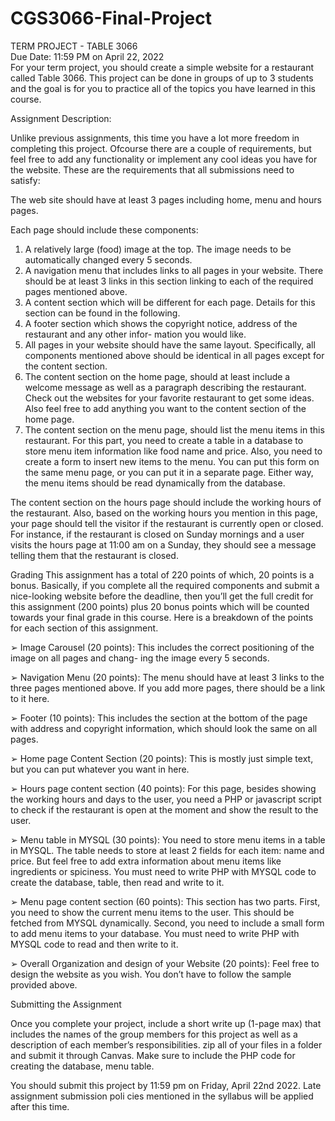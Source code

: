# CGS3066-Final-Project
TERM PROJECT  -  TABLE  3066  
Due Date:  11:59 PM on April 22, 2022  
For your term project, you should create a simple website for a restaurant called Table 3066. This project 
can be done in groups of up to 3 students and the goal is for you to practice all of the topics you have learned 
in this course. 
 
Assignment Description:

Unlike previous assignments, this time you have a lot more freedom in completing this project. Ofcourse 
there are a couple of requirements, but feel free to add any functionality or implement any cool ideas you 
have for the website. These are the requirements that all submissions need to satisfy: 
 
The web site should have at least 3 pages including home, menu and hours pages. 
 
Each page should include these components: 
1. A relatively large (food) image at the top. The image needs to be automatically changed every 5 
seconds. 
2. A navigation menu that includes links to all pages in your website. There should be at least 3 links 
in this section linking to each of the required pages mentioned above. 
3. A content section which will be different for each page. Details for this section can be found in 
the following. 
4. A footer section which shows the copyright notice, address of the restaurant and any other infor- 
mation you would like. 
5. All pages in your website should have the same layout. Specifically, all components mentioned above 
should be identical in all pages except for the content section. 
6. The content section on the home page, should at least include a welcome message as well as a paragraph 
describing the restaurant. Check out the websites for your favorite restaurant to get some ideas. Also 
feel free to add anything you want to the content section of the home page. 
7. The content section on the menu page, should list the menu items in this restaurant.  For this part, you 
need to create a table in a database to store menu item information like food name and price.  Also, 
you need to create a form to insert new items to the menu.  You can put this form on the same menu 
page, or you can put it in a separate page.  Either way, the menu items should be read dynamically 
from the database. 
 
The  content  section  on  the  hours  page  should  include  the  working  hours  of  the  restaurant.  Also, 
based on  the  working  hours  you  mention  in  this  page,  your  page  should  tell  the  visitor  if  the 
restaurant  is  currently open or closed.  For instance, if the restaurant is closed on Sunday mornings 
and a user visits the hours page at 11:00 am on a Sunday, they should see a message telling them that 
the restaurant is  closed. 
 
Grading 
This assignment has a total of 220 points of which, 20 points is a bonus. Basically, if you complete all the 
required components and submit a nice-looking website before the deadline, then you’ll get the full credit 
for this assignment  (200 points) plus  20 bonus points which will be counted  towards your final grade in 
this course. Here is a breakdown of the points for each section of this assignment. 
 
➢  Image Carousel (20 points): This includes the correct positioning of the image on all pages and chang- 
ing the image every 5 seconds.

➢  Navigation  Menu (20 points):  The  menu should have  at least 3 links to the three pages mentioned 
above. If you add more pages, there should be a link to it here.

➢  Footer  (10  points):  This  includes  the  section  at  the  bottom  of  the  page  with  address  and  copyright 
information, which should look the same on all pages.

➢  Home page Content Section (20 points): This is mostly just simple text, but you can put whatever you 
want in here.

➢  Hours page content section (40 points): For this page, besides showing the working hours and days 
to the user, you need a PHP or javascript script to check if the restaurant is open at the moment and 
show the result to the user.

➢  Menu table in MYSQL (30 points): You need to store menu items in a table in MYSQL. The table 
needs to store at least 2 fields for each item: name and price. But feel free to add extra information 
about menu items like ingredients or spiciness. You must need to write PHP with MYSQL code to 
create the database, table, then read and write to it.

➢  Menu page content section (60 points):  This section has two parts. First, you need to show the current 
menu  items  to  the  user.  This  should  be  fetched  from  MYSQL  dynamically.  Second,  you  need  to 
include a small form to add menu items to your database. You must need to write PHP with MYSQL 
code to read and then write to it.

➢  Overall Organization and design of your Website (20 points): Feel free to design the website as you 
wish. You don’t have to follow the sample provided above.
 
Submitting the Assignment 

Once you complete your project, include a short write up (1-page max) that includes the names of the group 
members for this project as well as a description of each member’s responsibilities.  zip all of your files in a 
folder and submit it through Canvas.  Make sure to include the PHP code for creating the database, menu 
table. 
 
You  should  submit  this  project  by  11:59 pm on Friday, April 22nd  2022.  Late assignment submission 
poli cies mentioned in the syllabus will be applied after this time.
